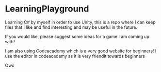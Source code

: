 # LearningPlayground
Learning C# by myself in order to use Unity, this is a repo where I can keep files that I like and find interesting and may be useful in the future.


If you would like, please suggest some ideas for a game I am coming up with! 

I am also using Codeacademy which is a very good website for beginners!
I use the editor in codeacademy as it is very friendlt towards beginners


Owo
